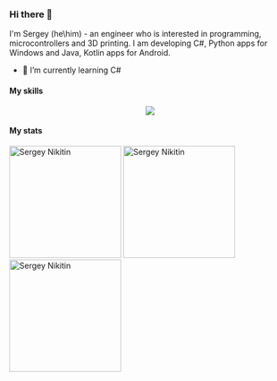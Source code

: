### Hi there 👋

I'm Sergey (he\him) - an engineer who is interested in programming, microcontrollers and 3D printing. I am developing C#, Python apps for Windows and Java, Kotlin apps for Android.

- 🌱 I’m currently learning C#

#### My skills

<p align="center">
  <a href="https://skillicons.dev">
    <img src="https://skillicons.dev/icons?i=linux,git,docker,grafana,prometheus,postgres,postman,powershell,html,js,py,cpp,cs" />
  </a>
</p>

#### My stats

<p>
  <img height=200 src="http://github-profile-summary-cards.vercel.app/api/cards/profile-details?username=snikitin-de&theme=dark" alt="Sergey Nikitin" />
  <img height=200 src="https://github-readme-stats.vercel.app/api?username=snikitin-de&theme=dark&show_icons=true&locale=en" alt="Sergey Nikitin" />
  <img height=200 src="https://github-readme-stats.vercel.app/api/top-langs?username=snikitin-de&theme=dark&show_icons=true&locale=en&layout=compact" alt="Sergey Nikitin" />
</p>
